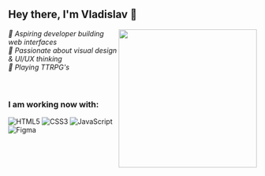 <h2> Hey there, I'm Vladislav 👋</h2>
<img align='right' src="https://media1.giphy.com/media/v1.Y2lkPTc5MGI3NjExaDhpMTRydWRldHp3ZnU1am43eGh5Z3U0bmtlZnY1dG16c3I0eWdhNSZlcD12MV9pbnRlcm5hbF9naWZfYnlfaWQmY3Q9cw/WcYnTzdrjQphdu33xs/giphy.gif" width="280">
<p>
  <em>
    🚀 Aspiring developer building web interfaces  </br>
    🎨 Passionate about visual design & UI/UX thinking </br>
    🎲 Playing TTRPG's </br>
  </em>
  </br>
  </br>
  
  <h3> I am working now with: </h3>

![HTML5](https://img.shields.io/badge/HTML5-E34F26?style=for-the-badge&logo=html5&logoColor=fff)
![CSS3](https://img.shields.io/badge/CSS3-1572B6?style=for-the-badge&logo=css3&logoColor=fff)
![JavaScript](https://img.shields.io/badge/JavaScript-F7DF1E?style=for-the-badge&logo=javascript&logoColor=000)
![Figma](https://img.shields.io/badge/Figma-F24E1E?style=for-the-badge&logo=figma&logoColor=fff)
</p>

<!--
**etzhmk/etzhmk** is a ✨ _special_ ✨ repository because its `README.md` (this file) appears on your GitHub profile.

Here are some ideas to get you started:

- 🔭 I’m currently working on ...
- 🌱 I’m currently learning ...
- 👯 I’m looking to collaborate on ...
- 🤔 I’m looking for help with ...
- 💬 Ask me about ...
- 📫 How to reach me: ...
- 😄 Pronouns: ...
- ⚡ Fun fact: ...
-->

